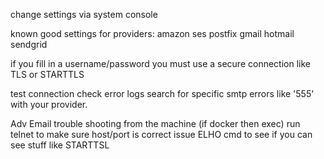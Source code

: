 
change settings via system console

known good settings for providers:
amazon ses
postfix
gmail
hotmail
sendgrid

if you fill in a username/password you must use a secure connection like TLS or STARTTLS

test connection
check error logs
search for specific smtp errors like '555' with your provider.

Adv Email trouble shooting
from the machine (if docker then exec)
run telnet to make sure host/port is correct
issue ELHO cmd to see if you can see stuff like STARTTSL

